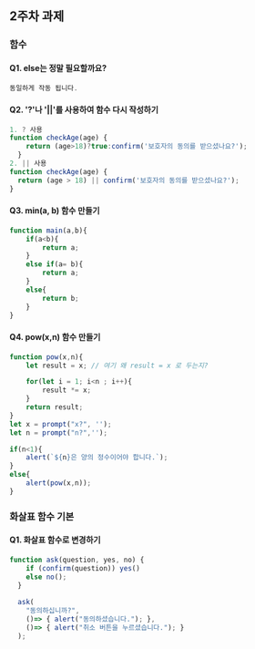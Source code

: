 ## 2주차 과제
### 함수
#### Q1. else는 정말 필요할까요?
```javascript
동일하게 작동 됩니다.
```
#### Q2. '?'나 '||'를 사용하여 함수 다시 작성하기
```javascript
1. ? 사용
function checkAge(age) {
    return (age>18)?true:confirm('보호자의 동의를 받으셨나요?');
  }
2. || 사용
function checkAge(age) {
  return (age > 18) || confirm('보호자의 동의를 받으셨나요?');
}
```
#### Q3. min(a, b) 함수 만들기
```javascript
function main(a,b){
    if(a<b){
        return a;
    }
    else if(a= b){
        return a;
    }
    else{
        return b;
    }
}
```
#### Q4. pow(x,n) 함수 만들기
```javascript
function pow(x,n){
    let result = x; // 여기 왜 result = x 로 두는지?

    for(let i = 1; i<n ; i++){
        result *= x;
    }
    return result;
}
let x = prompt("x?", '');
let n = prompt("n?",'');

if(n<1){
    alert(`${n}은 양의 정수이어야 합니다.`);
}
else{
    alert(pow(x,n));
}
```
### 화살표 함수 기본
#### Q1. 화살표 함수로 변경하기
```javascript
function ask(question, yes, no) {
    if (confirm(question)) yes()
    else no();
  }
  
  ask(
    "동의하십니까?",
    ()=> { alert("동의하셨습니다."); },
    ()=> { alert("취소 버튼을 누르셨습니다."); }
  );
  ```
